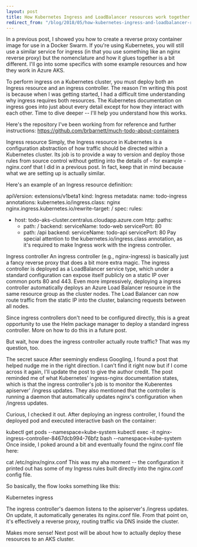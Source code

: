 ```yaml
---
layout: post
title: How Kubernetes Ingress and LoadBalancer resources work together
redirect_from: "/blog/2018/05/how-kubernetes-ingress-and-loadbalancer-resources-work-together/"
---
```


In a previous post, I showed you how to create a reverse proxy container image for use in a Docker Swarm. If you're using Kubernetes, you will still use a similar service for ingress (in that you use something like an nginx reverse proxy) but the nomenclature and how it glues together is a bit different. I'll go into some specifics with some example resources and how they work in Azure AKS.

To perform ingress on a Kubernetes cluster, you must deploy both an Ingress resource and an ingress controller. The reason I'm writing this post is because when I was getting started, I had a difficult time understanding why ingress requires both resources. The Kubernetes documentation on ingress goes into just about every detail except for how they interact with each other. Time to dive deeper -- I'll help you understand how this works.

Here's the repository I've been working from for reference and further instructions: https://github.com/brbarnett/much-todo-about-containers

Ingress resource
Simply, the Ingress resource in Kubernetes is a configuration abstraction of how traffic should be directed within a Kubernetes cluster. Its job is to provide a way to version and deploy those rules from source control without getting into the details of - for example - nginx.conf that I did in a previous post. In fact, keep that in mind because what we are setting up is actually similar.

Here's an example of an Ingress resource definition:

apiVersion: extensions/v1beta1
kind: Ingress
metadata:
  name: todo-ingress
  annotations:
    kubernetes.io/ingress.class: nginx
    nginx.ingress.kubernetes.io/rewrite-target: /
spec:
  rules:
  - host: todo-aks-cluster.centralus.cloudapp.azure.com
    http:
      paths:
      - path: /
        backend:
          serviceName: todo-web
          servicePort: 80
      - path: /api
        backend:
          serviceName: todo-api
          servicePort: 80
Pay special attention to the kubernetes.io/ingress.class annotation, as it's required to make Ingress work with the ingress controller.

Ingress controller
An ingress controller (e.g., nginx-ingress) is basically just a fancy reverse proxy that does a bit more extra magic. The ingress controller is deployed as a LoadBalancer service type, which under a standard configuration can expose itself publicly on a static IP over common ports 80 and 443. Even more impressively, deploying a ingress controller automatically deploys an Azure Load Balancer resource in the same resource group as the cluster nodes. The Load Balancer can now route traffic from the static IP into the cluster, balancing requests between all nodes.

Since ingress controllers don't need to be configured directly, this is a great opportunity to use the Helm package manager to deploy a standard ingress controller. More on how to do this in a future post.

But wait, how does the ingress controller actually route traffic? That was my question, too.

The secret sauce
After seemingly endless Googling, I found a post that helped nudge me in the right direction. I can't find it right now but if I come across it again, I'll update the post to give the author credit. The post reminded me of what Kubernetes' ingress-nginx documentation states, which is that the ingress controller's job is to monitor the Kuberentes apiserver' /ingress updates. They also mentioned that the controller is running a daemon that automatically updates nginx's configuration when /ingress updates.

Curious, I checked it out. After deploying an ingress controller, I found the deployed pod and executed interactive bash on the container:

kubectl get pods --namespace=kube-system
kubectl exec -it nginx-ingress-controller-8467dcb994-76bfz bash --namespace=kube-system
Once inside, I poked around a bit and eventually found the nginx.conf file here:

cat /etc/nginx/nginx.conf
This was my aha moment -- the configuration it printed out has some of my Ingress rules built directly into the nginx.conf config file.

So basically, the flow looks something like this:

Kubernetes ingress

The ingress controller's daemon listens to the apiserver's /ingress updates. On update, it automatically generates its nginx.conf file. From that point on, it's effectively a reverse proxy, routing traffic via DNS inside the cluster.

Makes more sense! Next post will be about how to actually deploy these resources to an AKS cluster.